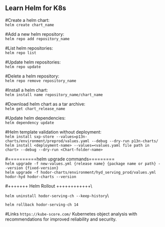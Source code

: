 
## Learn Helm for K8s

#Create a helm chart:\
`helm create chart_name`

#Add a new helm repository:\
`helm repo add repository_name`

#List helm repositories:\
`helm repo list`

#Update helm repositories:\
`helm repo update`

#Delete a helm repository:\
`helm repo remove repository_name`

#Install a helm chart:\
`helm install name repository_name/chart_name`

#Download helm chart as a tar archive:\
`helm get chart_release_name`

#Update helm dependencies:\
`helm dependency update`

#Helm template validation without deployment: \
`helm install sxp-store --values=p13n-charts/environment/preprod/values.yaml --debug --dry-run p13n-charts/` \
`helm install <deployment-name> --values=<values.yaml file path in chart> --debug --dry-run <Chart-folder-name> `

#==========helm upgrade commands=========\
`helm upgrade -f new-values.yml {release name} {package name or path} --version {fixed-version}` \
`helm upgrade -f hodor-charts/environment/hyd_serving_prod/values.yml hodor-hyd hodor-charts --version` 

#+++++++ Helm Rollout ++++++++++++\

`helm uninstall hodor-serving-ch --keep-history`\

`helm rollback hodor-serving-ch 14`

#Links `https://kube-score.com/` Kubernetes object analysis with recommendations for improved reliability and security.
